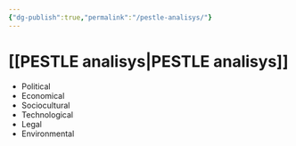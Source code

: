 ```yaml
---
{"dg-publish":true,"permalink":"/pestle-analisys/"}
---
```


# [[PESTLE analisys\|PESTLE analisys]]

- Political
- Economical
- Sociocultural
- Technological
- Legal
- Environmental

